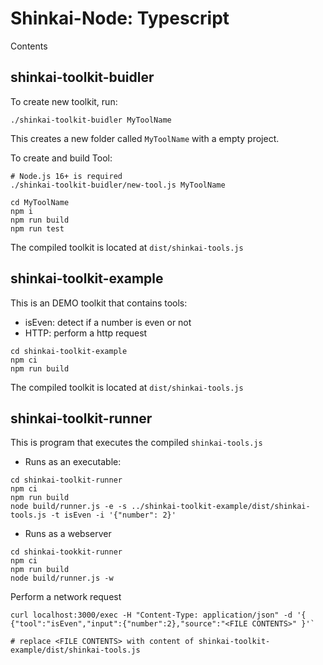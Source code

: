# Shinkai-Node: Typescript

Contents

## shinkai-toolkit-buidler

To create new toolkit, run:

`./shinkai-toolkit-buidler MyToolName`

This creates a new folder called `MyToolName` with a empty project.

To create and build Tool:
```
# Node.js 16+ is required
./shinkai-toolkit-buidler/new-tool.js MyToolName

cd MyToolName
npm i
npm run build
npm run test
```

The compiled toolkit is located at `dist/shinkai-tools.js`

## shinkai-toolkit-example

This is an DEMO toolkit that contains tools:
* isEven: detect if a number is even or not 
* HTTP: perform a http request

```
cd shinkai-toolkit-example
npm ci
npm run build
```
The compiled toolkit is located at `dist/shinkai-tools.js`


## shinkai-toolkit-runner

This is program that executes the compiled `shinkai-tools.js` 
* Runs as an executable:

```
cd shinkai-toolkit-runner
npm ci
npm run build
node build/runner.js -e -s ../shinkai-toolkit-example/dist/shinkai-tools.js -t isEven -i '{"number": 2}'
```

* Runs as a webserver

```
cd shinkai-tookkit-runner
npm ci
npm run build
node build/runner.js -w
```

Perform a network request
```
curl localhost:3000/exec -H "Content-Type: application/json" -d '{ {"tool":"isEven","input":{"number":2},"source":"<FILE CONTENTS>" }'`

# replace <FILE CONTENTS> with content of shinkai-toolkit-example/dist/shinkai-tools.js
```